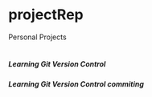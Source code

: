 # projectRep
Personal Projects<br>
<br>
<h5>Learning Git Version Control</h5>
<h5>Learning Git Version Control commiting</h5>

